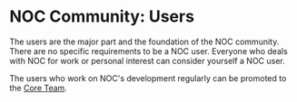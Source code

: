 # NOC Community: Users

The users are the major part and the foundation of the NOC community. There are no specific requirements to be a NOC user. Everyone who deals with NOC for work or personal interest
can consider yourself a NOC user.

The users who work on NOC's development regularly can be promoted to the [Core Team](core-team.md).
